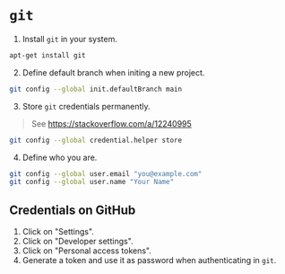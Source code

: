 # `git`

1. Install `git` in your system.

```bash
apt-get install git
```

2. Define default branch when initing a new project.

```bash
git config --global init.defaultBranch main
```

3. Store `git` credentials permanently.

> See https://stackoverflow.com/a/12240995

```bash
git config --global credential.helper store
```

4. Define who you are.

```bash
git config --global user.email "you@example.com"
git config --global user.name "Your Name"
```

## Credentials on GitHub

1. Click on "Settings".
2. Click on "Developer settings".
3. Click on "Personal access tokens".
4. Generate a token and use it as password when authenticating in `git`.
